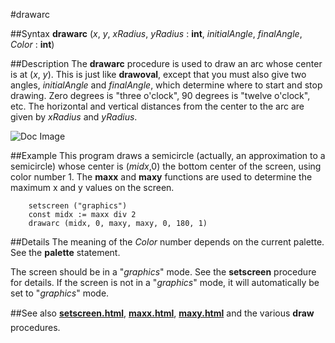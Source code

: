 
#drawarc

##Syntax
**drawarc** (_x_, _y_, _xRadius_, _yRadius_ : **int**, 
_initialAngle_, _finalAngle_, _Color_ : **int**)



##Description
The **drawarc** procedure is used to draw an arc whose center is at (_x_, _y_). This is just like **drawoval**, except that you must also give two angles, _initialAngle_ and _finalAngle_, which determine where to start and stop drawing. Zero degrees is "three o'clock", 90 degrees is "twelve o'clock", etc. The horizontal and vertical distances from the center to the arc are given by _xRadius_ and _yRadius_.



![Doc Image](drawarc01.gif)


##Example
This program draws a semicircle (actually, an approximation to a semicircle) whose center is (_midx_,0) the bottom center of the screen, using color number 1. The **maxx** and **maxy** functions are used to determine the maximum x and y values on the screen.

        setscreen ("graphics")
        const midx := maxx div 2
        drawarc (midx, 0, maxy, maxy, 0, 180, 1)
##Details
The meaning of the _Color_ number depends on the current palette. See the **palette** statement.

The screen should be in a "_graphics_" mode. See the **setscreen** procedure for details. If the screen is not in a "_graphics_" mode, it will automatically be set to "_graphics_" mode.


##See also
**[setscreen.html](setscreen)**, **[maxx.html](maxx)**, **[maxy.html](maxy)** and the various **draw&#133;** procedures.

